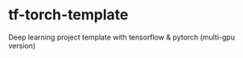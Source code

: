 # tf-torch-template
Deep learning project template with tensorflow &amp; pytorch (multi-gpu version)
